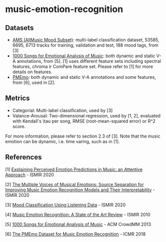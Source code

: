 # music-emotion-recognition

## Datasets

- [AMS (AllMusic Mood Subset)](https://github.com/fdlm/listening-moods): multi-label classification dataset, 53585, 6695, 6713 tracks for training, validation and test, 188 mood tags, from [3]
- [1000 Songs for Emotional Analysis of Music](https://dl.acm.org/doi/10.1145/2506364.2506365): both dynamic and static V-A annotations, from [5]. [1] uses different feature sets including spectral features, chroma ir ComPare feature set. Please refer to [1] for more details on features.
- [PMEmo](https://dl.acm.org/doi/10.1145/3206025.3206037): both dynamic and static V-A annotations and some features, from [6], used in [2].

## Metrics

- Categorial: Multi-label classification, used by [3]
- Valance-Arousal: Two-dimensional regression, used by [1, 2], evaluated with Kendall's \tau per song, RMSE (root-mean-squared error) or R^2 score.

For more information, please refer to section 2.3 of [3]. Note that the music emotion can be dynamic, i.e. time varing, such as in [1].

## References
[1] [Explaining Perceived Emotion Predictions in Music: an Attentive Approach](https://program.ismir2020.net/poster_1-18.html) - ISMIR 2020

[2] [The Multiple Voices of Musical Emotions: Source Separation for Improving Music Emotion Recognition Models and Their Interpretability](https://program.ismir2020.net/poster_2-19.html) - ISMIR 2020

[3] [Mood Classification Using Listening Data](https://program.ismir2020.net/poster_4-10.html) - ISMIR 2020

[4] [Music Emotion Recognition: A State of the Art Review](https://ismir2010.ismir.net/proceedings/ismir2010-45.pdf) - ISMIR 2010

[5] [1000 Songs for Emotional Analysis of Music](https://dl.acm.org/doi/10.1145/2506364.2506365) - ACM CrowdMM 2013

[6] [The PMEmo Dataset for Music Emotion Recognition](https://dl.acm.org/doi/10.1145/3206025.3206037) - ICMR 2018
